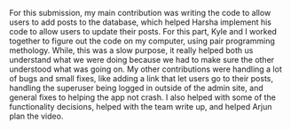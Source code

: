 For this submission, my main contribution was writing the code to allow users to add posts to the database, which helped Harsha implement his code to allow users to update their posts. For this part, Kyle and I worked together to figure out the code on my computer, using pair programming methology. While, this was a slow purpose, it really helped both us understand what we were doing because we had to make sure the other understood what was going on. 
My other contributions were handling a lot of bugs and small fixes, like adding a link that let users go to their posts, handling the superuser being logged in outside of the admin site, and general fixes to helping the app not crash.
I also helped with some of the functionality decisions, helped with the team write up, and helped Arjun plan the video.
